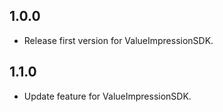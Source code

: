 ## 1.0.0

* Release first version for ValueImpressionSDK.

## 1.1.0

* Update feature for ValueImpressionSDK.
